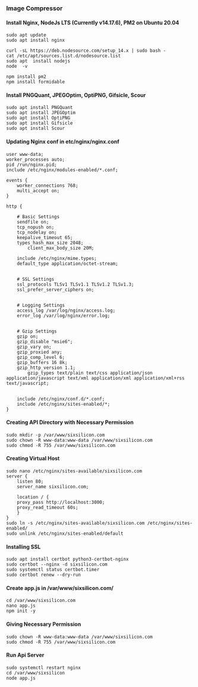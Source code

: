### Image Compressor

#### Install Nginx, NodeJs LTS (Currently v14.17.6), PM2 on Ubuntu 20.04

```
sudo apt update
sudo apt install nginx

curl -sL https://deb.nodesource.com/setup_14.x | sudo bash -
cat /etc/apt/sources.list.d/nodesource.list
sudo apt  install nodejs
node  -v

npm install pm2
npm install formidable
```

#### Install PNGQuant, JPEGOptim, OptiPNG, Gifsicle, Scour

```
sudo apt install PNGQuant
sudo apt install JPEGOptim
sudo apt install OptiPNG
sudo apt install Gifsicle
sudo apt install Scour
```

#### Updating Nginx conf in etc/nginx/nginx.conf
```
user www-data;
worker_processes auto;
pid /run/nginx.pid;
include /etc/nginx/modules-enabled/*.conf;

events {
	worker_connections 768;
	multi_accept on;
}

http {

	# Basic Settings
	sendfile on;
	tcp_nopush on;
	tcp_nodelay on;
	keepalive_timeout 65;
	types_hash_max_size 2048;
        client_max_body_size 20M;

	include /etc/nginx/mime.types;
	default_type application/octet-stream;


	# SSL Settings
	ssl_protocols TLSv1 TLSv1.1 TLSv1.2 TLSv1.3;
	ssl_prefer_server_ciphers on;


	# Logging Settings
	access_log /var/log/nginx/access.log;
	error_log /var/log/nginx/error.log;


	# Gzip Settings
	gzip on; 
	gzip_disable "msie6";
	gzip_vary on;
	gzip_proxied any;
	gzip_comp_level 6;
	gzip_buffers 16 8k;
	gzip_http_version 1.1;
        gzip_types text/plain text/css application/json application/javascript text/xml application/xml application/xml+rss text/javascript;


	include /etc/nginx/conf.d/*.conf;
	include /etc/nginx/sites-enabled/*;
}
```

#### Creating API Directory with Necessary Permission

```
sudo mkdir -p /var/www/sixsilicon.com
sudo chown -R www-data:www-data /var/www/sixsilicon.com
sudo chmod -R 755 /var/www/sixsilicon.com
```

#### Creating Virtual Host
```
sudo nano /etc/nginx/sites-available/sixsilicon.com
server {
    listen 80;
    server_name sixsilicon.com;
    
    location / {
    proxy_pass http://localhost:3000;
    proxy_read_timeout 60s;
    }
}
sudo ln -s /etc/nginx/sites-available/sixsilicon.com /etc/nginx/sites-enabled/
sudo unlink /etc/nginx/sites-enabled/default
```

#### Installing SSL
```
sudo apt install certbot python3-certbot-nginx
sudo certbot --nginx -d sixsilicon.com
sudo systemctl status certbot.timer
sudo certbot renew --dry-run
```

#### Create app.js in /var/www/sixsilicon.com/
```
cd /var/www/sixsilicon.com
nano app.js
npm init -y
```

#### Giving Necessary Permission

```
sudo chown -R www-data:www-data /var/www/sixsilicon.com
sudo chmod -R 755 /var/www/sixsilicon.com
```

#### Run Api Server
```
sudo systemctl restart nginx
cd /var/www/sixsilicon
node app.js
```
